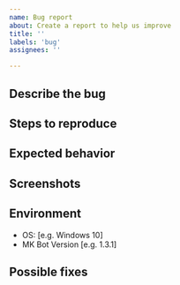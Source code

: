 ```yaml
---
name: Bug report
about: Create a report to help us improve
title: ''
labels: 'bug'
assignees: ''

---
```


## Describe the bug
<!-- A clear and concise description of what the bug is. -->

## Steps to reproduce
<!-- Steps to reproduce the behavior: -->

## Expected behavior
<!-- A clear and concise description of what you expected to happen. -->

## Screenshots
<!-- If applicable, add screenshots to help explain your problem. -->

## Environment
 - OS: [e.g. Windows 10]
 - MK Bot Version [e.g. 1.3.1]

## Possible fixes
<!-- If you can, link to the line of code that might be responsible for the problem -->
